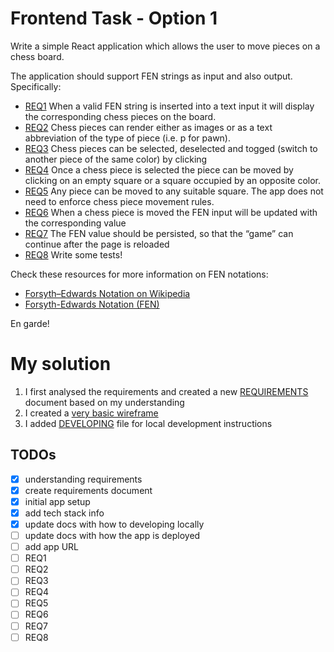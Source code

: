 # Frontend Task - Option 1

Write a simple React application which allows the user to move pieces on a chess board.

The application should support FEN strings as input and also output. Specifically:

- [REQ1](./REQUIREMENTS.md#req1) When a valid FEN string is inserted into a text input it will display the corresponding chess pieces on the board.
- [REQ2](REQUIREMENTS.md#req2) Chess pieces can render either as images or as a text abbreviation of the type of piece (i.e. p for pawn).
- [REQ3](REQUIREMENTS.md#req3) Chess pieces can be selected, deselected and togged (switch to another piece of the same color) by clicking
- [REQ4](REQUIREMENTS.md#req4) Once a chess piece is selected the piece can be moved by clicking on an empty square or a square occupied by an opposite color.
- [REQ5](REQUIREMENTS.md#req5) Any piece can be moved to any suitable square. The app does not need to enforce chess piece movement rules.
- [REQ6](REQUIREMENTS.md#req6) When a chess piece is moved the FEN input will be updated with the corresponding value
- [REQ7](REQUIREMENTS.md#req7) The FEN value should be persisted, so that the “game” can continue after the page is reloaded
- [REQ8](REQUIREMENTS.md#req8) Write some tests!

Check these resources for more information on FEN notations:

- [Forsyth–Edwards Notation on Wikipedia](https://en.wikipedia.org/wiki/Forsyth%E2%80%93Edwards_Notation)
- [Forsyth-Edwards Notation (FEN)](https://www.chess.com/terms/fen-chess#how-does-fen-work)

En garde!

# My solution

1. I first analysed the requirements and created a new [REQUIREMENTS](./REQUIREMENTS.md) document based on my understanding
1. I created a [very basic wireframe](./assets/react-chess.png)
1. I added [DEVELOPING](./DEVELOPING.md) file for local development instructions

## TODOs

- [x] understanding requirements
- [x] create requirements document
- [x] initial app setup
- [x] add tech stack info
- [x] update docs with how to developing locally
- [ ] update docs with how the app is deployed
- [ ] add app URL
- [ ] REQ1
- [ ] REQ2
- [ ] REQ3
- [ ] REQ4
- [ ] REQ5
- [ ] REQ6
- [ ] REQ7
- [ ] REQ8
